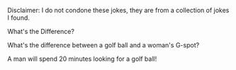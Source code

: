 Disclaimer: I do not condone these jokes, they are from a collection of jokes I found.

What's the Difference?

What's the difference between a golf ball and a woman's G-spot?

A man will spend 20 minutes looking for a golf ball!

